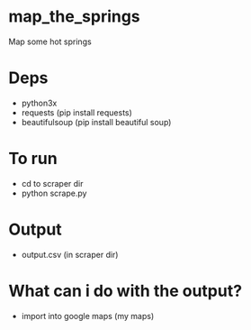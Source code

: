 # map_the_springs
Map some hot springs

# Deps
* python3x
* requests (pip install requests)
* beautifulsoup (pip install beautiful soup)

# To run
* cd to scraper dir
* python scrape.py

# Output
* output.csv (in scraper dir)

# What can i do with the output?
* import into google maps (my maps)
